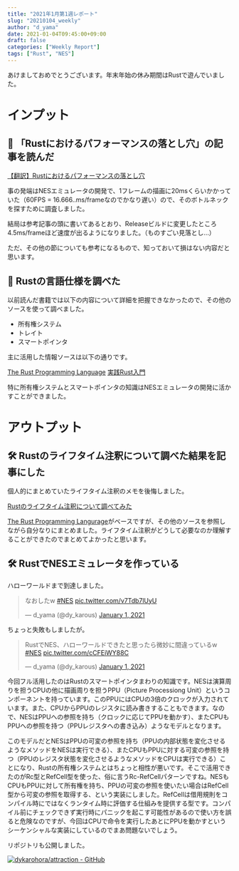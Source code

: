 ```yaml
---
title: "2021年1月第1週レポート"
slug: "20210104_weekly"
author: "d_yama"
date: 2021-01-04T09:45:00+09:00
draft: false
categories: ["Weekly Report"]
tags: ["Rust", "NES"]
---
```


あけましておめでとうございます。年末年始の休み期間はRustで遊んでいました。

# インプット

## 📝 「Rustにおけるパフォーマンスの落とし穴」の記事を読んだ

[【翻訳】Rustにおけるパフォーマンスの落とし穴](https://codom.hatenablog.com/entry/2017/06/03/221318)

事の発端はNESエミュレータの開発で、1フレームの描画に20msくらいかかっていた（60FPS = 16.666..ms/frameなのでかなり遅い）ので、そのボトルネックを探すために調査しました。

結局は参考記事の頭に書いてあるとおり、Releaseビルドに変更したところ4.5ms/frameほど速度が出るようになりました。（ものすごい見落とし…）

ただ、その他の節についても参考になるもので、知っておいて損はない内容だと思います。

## 📝 Rustの言語仕様を調べた

以前読んだ書籍では以下の内容について詳細を把握できなかったので、その他のソースを使って調べました。

* 所有権システム
* トレイト
* スマートポインタ

主に活用した情報ソースは以下の通りです。

[The Rust Programming Language](https://doc.rust-lang.org/stable/book/)
[実践Rust入門](https://amzn.to/3hDympY)

特に所有権システムとスマートポインタの知識はNESエミュレータの開発に活かすことができました。

# アウトプット

## 🛠️ Rustのライフタイム注釈について調べた結果を記事にした

個人的にまとめていたライフタイム注釈のメモを後悔しました。

[Rustのライフタイム注釈について調べてみた](https://blog-mk2.d-yama7.com/2020/12/20201230_rust_lifetime/)

[The Rust Programming Langurage](https://doc.rust-jp.rs/book-ja/ch10-03-lifetime-syntax.html)がベースですが、その他のソースを参照しながら自分なりにまとめました。ライフタイム注釈がどうして必要なのか理解することができたのでまとめてよかったと思います。

## 🛠️ RustでNESエミュレータを作っている

ハローワールドまで到達しました。

<blockquote class="twitter-tweet"><p lang="ja" dir="ltr">なおしたw <a href="https://twitter.com/hashtag/NES?src=hash&amp;ref_src=twsrc%5Etfw">#NES</a> <a href="https://t.co/v7Tdb7lUyU">pic.twitter.com/v7Tdb7lUyU</a></p>&mdash; d_yama (@dy_karous) <a href="https://twitter.com/dy_karous/status/1344929666927263744?ref_src=twsrc%5Etfw">January 1, 2021</a></blockquote> <script async src="https://platform.twitter.com/widgets.js" charset="utf-8"></script>

ちょっと失敗もしましたが。

<blockquote class="twitter-tweet"><p lang="ja" dir="ltr">RustでNES、ハローワールドできたと思ったら微妙に間違っているw <a href="https://twitter.com/hashtag/NES?src=hash&amp;ref_src=twsrc%5Etfw">#NES</a> <a href="https://t.co/cCFEiWY88C">pic.twitter.com/cCFEiWY88C</a></p>&mdash; d_yama (@dy_karous) <a href="https://twitter.com/dy_karous/status/1344922883286417410?ref_src=twsrc%5Etfw">January 1, 2021</a></blockquote> <script async src="https://platform.twitter.com/widgets.js" charset="utf-8"></script>

今回フル活用したのはRustのスマートポインタまわりの知識です。NESは演算周りを担うCPUの他に描画周りを担うPPU（Picture Processiong Unit）というコンポーネントを持っています。このPPUにはCPUの3倍のクロックが入力されています。また、CPUからPPUのレジスタに読み書きすることもできます。なので、NESはPPUへの参照を持ち（クロックに応じてPPUを動かす）、またCPUもPPUへの参照を持つ（PPUレジスタへの書き込み）ようなモデルとなります。

このモデルだとNESはPPUの可変の参照を持ち（PPUの内部状態を変化させるようなメソッドをNESは実行できる）、またCPUもPPUに対する可変の参照を持つ（PPUのレジスタ状態を変化させるようなメソッドをCPUは実行できる）ことになり、Rustの所有権システムとはちょっと相性が悪いです。そこで活用できたのがRc型とRefCell型を使った、俗に言うRc-RefCellパターンですね。NESもCPUもPPUに対して所有権を持ち、PPUの可変の参照を使いたい場合はRefCell型から可変の参照を取得する、という実装にしました。RefCellは借用規則をコンパイル時にではなくランタイム時に評価する仕組みを提供する型です。コンパイル前にチェックできず実行時にパニックを起こす可能性があるので使い方を誤ると危険なのですが、今回はCPUで命令を実行したあとにPPUを動かすというシーケンシャルな実装にしているのでまあ問題ないでしょう。

リポジトリも公開しました。

[![dykarohora/attraction - GitHub](https://gh-card.dev/repos/dykarohora/attraction.svg)](https://github.com/dykarohora/attraction)